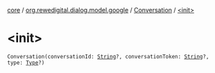 [core](../../index.md) / [org.rewedigital.dialog.model.google](../index.md) / [Conversation](index.md) / [&lt;init&gt;](./-init-.md)

# &lt;init&gt;

`Conversation(conversationId: `[`String`](https://kotlinlang.org/api/latest/jvm/stdlib/kotlin/-string/index.html)`?, conversationToken: `[`String`](https://kotlinlang.org/api/latest/jvm/stdlib/kotlin/-string/index.html)`?, type: `[`Type`](-type/index.md)`?)`